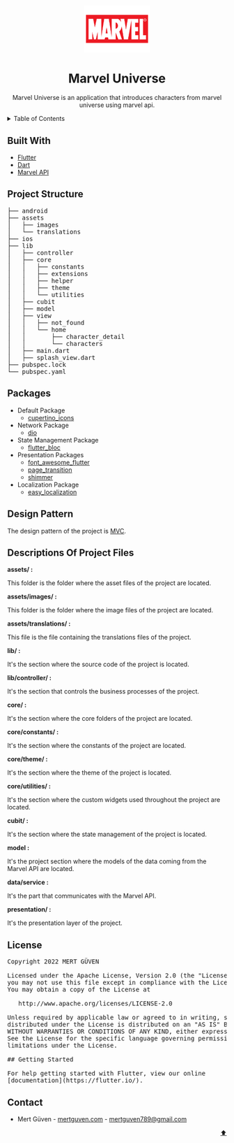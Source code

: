 <div id="top"></div>

<!-- PROJECT LOGO -->
<br />
<div align="center">
  <a href="https://github.com/mertguven/marve_universe">
    <img src="assets/images/logoWithBg.png" alt="Logo" width="30%">
  </a>

  <h1 align="center">Marvel Universe</h1>

  <p align="center">
    Marvel Universe is an application that introduces characters from marvel universe using marvel api.
  </p>
</div>


<!-- TABLE OF CONTENTS -->
<details>
  <summary>Table of Contents</summary>
  <ol>
    <li><a href="#built-with">Built With</a></li>
    <li><a href="#project-structure">Project Structure</a></li>
    <li><a href="#packages">Packages</a></li>
    <li><a href="#design-pattern">Design Pattern</a></li>
    <li><a href="#descriptions-of-project-files">Descriptions Of Project Files</a></li>
    <li><a href="#license">License</a></li>
    <li><a href="#contact">Contact</a></li>
  </ol>
</details>


<div id="built-with"></div>

## Built With

* [Flutter](https://flutter.dev/)
* [Dart](https://dart.dev/)
* [Marvel API](https://developer.marvel.com/docs)

<div id="project-structure"></div>

## Project Structure

<pre>
├── android
├── assets
│   ├── images
│   └── translations
├── ios
├── lib
│   ├── controller
│   ├── core
│   │   ├── constants
│   │   ├── extensions
│   │   ├── helper
│   │   ├── theme
│   │   └── utilities
│   ├── cubit
│   ├── model
│   ├── view
│   │   ├── not_found
│   │   └── home
│   │       ├── character_detail
│   │       └── characters
│   ├── main.dart
│   ├── splash_view.dart
├── pubspec.lock
└── pubspec.yaml
</pre>

<div id="packages"></div>

## Packages

* Default Package
  * [cupertino_icons](https://pub.dev/packages/cupertino_icons/)
* Network Package
  * [dio](https://pub.dev/packages/dio/)
* State Management Package
  * [flutter_bloc](https://pub.dev/packages/flutter_bloc/)
* Presentation Packages
  * [font_awesome_flutter](https://pub.dev/packages/font_awesome_flutter/)
  * [page_transition](https://pub.dev/packages/page_transition/)
  * [shimmer](https://pub.dev/packages/shimmer/)
* Localization Package
  * [easy_localization](https://pub.dev/packages/easy_localization/)


<div id="design-pattern"></div>

## Design Pattern
The design pattern of the project is [MVC](https://en.wikipedia.org/wiki/Model–view–controller).


<div id="descriptions-of-project-files"></div>

## Descriptions Of Project Files

<b>assets/ :</b>
  <p>This folder is the folder where the asset files of the project are located.</p>
<b>assets/images/ :</b>
  <p>This folder is the folder where the image files of the project are located.</p>
<b>assets/translations/ :</b>
  <p>This file is the file containing the translations files of the project.</p>
<b>lib/ :</b>
  <p>It's the section where the source code of the project is located.</p>
<b>lib/controller/ :</b>
  <p>It's the section that controls the business processes of the project.</p>
<b>core/ :</b>
  <p>It's the section where the core folders of the project are located.</p>
<b>core/constants/ :</b>
  <p>It's the section where the constants of the project are located.</p>
<b>core/theme/ :</b>
  <p>It's the section where the theme of the project is located.</p>
<b>core/utilities/ :</b>
  <p>It's the section where the custom widgets used throughout the project are located.</p>
<b>cubit/ :</b>
  <p>It's the section where the state management of the project is located.</p>
<b>model :</b>
  <p>It's the project section where the models of the data coming from the Marvel API are located.</p>
<b>data/service :</b>
  <p>It's the part that communicates with the Marvel API.</p>
<b>presentation/ :</b>
  <p>It's the presentation layer of the project.</p>
  

<div id="license"></div>

## License

<pre>
Copyright 2022 MERT GÜVEN

Licensed under the Apache License, Version 2.0 (the "License");
you may not use this file except in compliance with the License.
You may obtain a copy of the License at

   http://www.apache.org/licenses/LICENSE-2.0

Unless required by applicable law or agreed to in writing, software
distributed under the License is distributed on an "AS IS" BASIS,
WITHOUT WARRANTIES OR CONDITIONS OF ANY KIND, either express or implied.
See the License for the specific language governing permissions and
limitations under the License.

## Getting Started

For help getting started with Flutter, view our online
[documentation](https://flutter.io/).
</pre>


<div id="contact"></div>

## Contact

* Mert Güven - [mertguven.com](http://mertguven.com/#/) - mertguven789@gmail.com

<p align="right"><a href="#top">⬆️</a></p>
